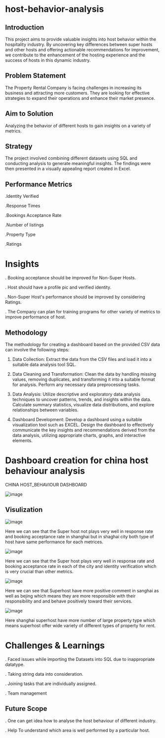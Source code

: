 # host-behavior-analysis
## Introduction
This project aims to provide valuable insights into host behavior within the hospitality industry. By uncovering key differences between super hosts and other hosts and offering actionable recommendations for improvement, we contribute to the enhancement of the hosting experience and the success of hosts in this dynamic industry.

## Problem Statement
The Property Rental Company is facing challenges in increasing its business and attracting more customers. They are looking for effective strategies to expand their operations and enhance their market presence.

## Aim to Solution
Analyzing the behavior of different hosts to gain insights on a variety of metrics.

## Strategy
The project involved combining different datasets using SQL and conducting analysis to generate meaningful insights. The findings were then presented in a visually appealing report created in Excel.

## Performance Metrics
.Identity Verified

.Response Times

.Bookings Acceptance Rate

.Number of listings

.Property Type

.Ratings

# Insights
. Booking acceptance should be improved for Non-Super Hosts.

. Host should have a profile pic and verified identity.

. Non-Super Host's performance should be improved by considering Ratings.

. The Company can plan for training programs for other variety of metrics to improve performance of host.

## Methodology

The methodology for creating a dashboard based on the provided CSV data can involve the following steps:

1. Data Collection: Extract the data from the CSV files and load it into a suitable data analysis tool SQL.

2. Data Cleaning and Transformation: Clean the data by handling missing values, removing duplicates, and transforming it into a suitable format for analysis. Perform any necessary data preprocessing tasks.

3. Data Analysis: Utilize descriptive and exploratory data analysis techniques to uncover patterns, trends, and insights within the data. Calculate summary statistics, visualize data distributions, and explore relationships between variables.

4. Dashboard Development: Develop a dashboard using a suitable visualization tool such as EXCEL. Design the dashboard to effectively communicate the key insights and recommendations derived from the data analysis, utilizing appropriate charts, graphs, and interactive elements.


# Dashboard creation for china host behaviour analysis

CHINA HOST_BEHAVIOUR DASHBOARD																		
																		
																		
![image](https://github.com/avi251295/host-behavior-analysis/assets/120267658/a961516e-8fd2-455f-8ef3-53d487a524d5)

## Visulization

![image](https://github.com/avi251295/host-behavior-analysis/assets/120267658/5e0f4343-559e-4ea9-a662-a661eac61fa5)


Here we can see that the Super host not plays very well in response rate and booking acceptance rate in shanghai but 
in shaghai city both type of host have same performance for each metrices.

![image](https://github.com/avi251295/host-behavior-analysis/assets/120267658/3ed63906-fbe5-42a8-be46-dcf6f97f53e0)

Here we can see that the Super host plays very well in response rate and booking acceptance rate in each of the city and
identity verification which is very crucial than other metrics.

![image](https://github.com/avi251295/host-behavior-analysis/assets/120267658/5547037c-5de8-46f4-a8b0-97c190f48f5c)

Here we can see that Superhost have more positive comment in sanghai as well as bejing which means they are more responsible with their responsibility and
and behave positively toward their services.

![image](https://github.com/avi251295/host-behavior-analysis/assets/120267658/b929ad54-a6ae-48cf-a149-20e83f0273ad)

Here shanghai superhost have more number of large property type which means superhost offer wide variety of different types
of property for rent.


# Challenges & Learnings

. Faced issues while importing the Datasets into SQL due to inappropriate datatype.

. Taking string data into consideration.

. Joining tasks that are individually assigned.

. Team management

## Future Scope
. One can get idea how to analyse the host behaviour of different industry.

. Help To understand which area is well performed by a particular host.





